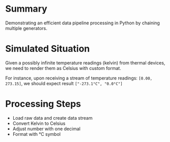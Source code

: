 # Summary

Demonstrating an efficient data pipeline processing in Python
by chaining multiple generators.

# Simulated Situation

Given a possibly infinite temperature readings (kelvin) from thermal devices,
we need to render them as Celsius with custom format.

For instance, upon receiving a stream of temperature readings:
`[0.00, 273.15]`, we should expect result `["-273.1°C", "0.0°C"]`


# Processing Steps

- Load raw data and create data stream
- Convert Kelvin to Celsius
- Adjust number with one decimal
- Format with °C symbol 

